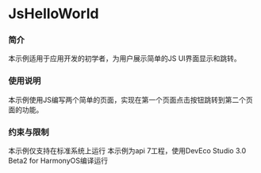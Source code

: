 # JsHelloWorld

### 简介

本示例适用于应用开发的初学者，为用户展示简单的JS UI界面显示和跳转。

### 使用说明

本示例使用JS编写两个简单的页面，实现在第一个页面点击按钮跳转到第二个页面的功能。

### 约束与限制

本示例仅支持在标准系统上运行
本示例为api 7工程，使用DevEco Studio 3.0 Beta2 for HarmonyOS编译运行